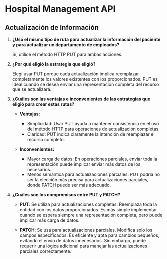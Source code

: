 # Hospital Management API

## Actualización de Información

1. **¿Usó el mismo tipo de ruta para actualizar la información del paciente y para actualizar un departamento de empleados?**

   Sí, utilicé el método HTTP PUT para ambas acciones.

2. **¿Por qué eligió la estrategia que eligió?**

   Elegí usar PUT porque cada actualización implica reemplazar completamente los valores existentes con los proporcionados. PUT es ideal cuando se desea enviar una representación completa del recurso que se actualizará.

3. **¿Cuáles son las ventajas e inconvenientes de las estrategias que eligió para crear estas rutas?**

   - **Ventajas:**
     - Simplicidad: Usar PUT ayuda a mantener consistencia en el uso del método HTTP para operaciones de actualización completas.
     - Claridad: PUT indica claramente la intención de reemplazar el recurso completo.

   - **Inconvenientes:**
     - Mayor carga de datos: En operaciones parciales, enviar toda la representación puede implicar enviar más datos de los necesarios.
     - Menos semántica para actualizaciones parciales: PUT podría no ser la elección más precisa para actualizaciones parciales, donde PATCH puede ser más adecuado.

4. **¿Cuáles son los compromisos entre PUT y PATCH?**

   - **PUT**: Se utiliza para actualizaciones completas. Reemplaza toda la entidad con los datos proporcionados. Es más simple implementar cuando se espera siempre una representación completa, pero puede implicar más carga de datos.
   
   - **PATCH**: Se usa para actualizaciones parciales. Modifica solo los campos especificados. Es eficiente y apta para cambios pequeños, evitando el envío de datos innecesarios. Sin embargo, puede requerir una lógica adicional para manejar las actualizaciones parciales correctamente.